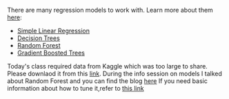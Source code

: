 There are many regression models to work with. Learn more about them [here](https://jovian.com/learn/machine-learning-with-python-zero-to-gbms):
* [Simple Linear Regression](https://jovian.com/learn/machine-learning-with-python-zero-to-gbms/lesson/linear-regression-with-scikit-learn)
* [Decision Trees](https://jovian.com/learn/machine-learning-with-python-zero-to-gbms/lesson/decision-trees-and-hyperparameters)
* [Random Forest](https://jovian.com/learn/machine-learning-with-python-zero-to-gbms/lesson/random-forests-and-regularization)
* [Gradient Boosted Trees](https://jovian.com/learn/machine-learning-with-python-zero-to-gbms/lesson/gradient-boosting-with-xgboost)

Today's class required data from Kaggle which was too large to share. Please downlaod it from this [link](https://www.kaggle.com/competitions/bluebook-for-bulldozers/data?select=TrainAndValid.csv).
During the info session on models I talked about Random Forest and you can find the blog [here](https://www.keboola.com/blog/random-forest-regression)
If you need basic information about how to tune it,refer to [this link](https://www.analyticsvidhya.com/blog/2015/06/tuning-random-forest-model/)
